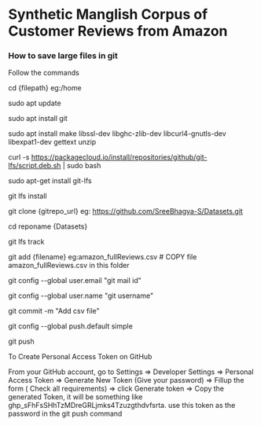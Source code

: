 # **Synthetic Manglish Corpus of Customer Reviews from Amazon**


### How to save large files in git

Follow the commands 

cd {filepath} eg:/home

sudo apt update

sudo apt install git

sudo apt install make libssl-dev libghc-zlib-dev libcurl4-gnutls-dev libexpat1-dev gettext unzip

curl -s https://packagecloud.io/install/repositories/github/git-lfs/script.deb.sh | sudo bash

sudo apt-get install git-lfs

git lfs install

git clone {gitrepo_url} eg: https://github.com/SreeBhagya-S/Datasets.git

cd reponame {Datasets}

git lfs track

git add {filename} eg:amazon_fullReviews.csv # COPY file amazon_fullReviews.csv in this folder

git config --global user.email "git mail id" 

git config --global user.name "git username"

git commit -m "Add csv file"

git config --global push.default simple

git push


To Create Personal Access Token on GitHub

From your GitHub account, go to Settings => Developer Settings => Personal Access Token => Generate New Token (Give your password) => Fillup the form ( Check all requirements) => click Generate token => Copy the generated Token, it will be something like ghp_sFhFsSHhTzMDreGRLjmks4Tzuzgthdvfsrta.
use this token as the password in the git push command
